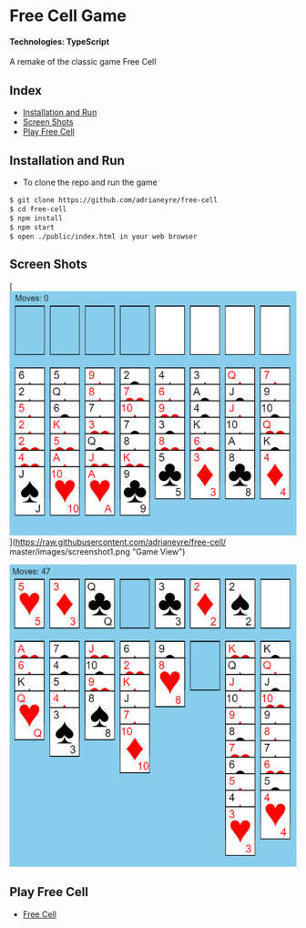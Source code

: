 # Free Cell Game

#### Technologies: TypeScript

A remake of the classic game Free Cell

## Index
* [Installation and Run](#Install)
* [Screen Shots](#Shots)
* [Play Free Cell](#Play)

## <a name="Install">Installation and Run</a>
* To clone the repo and run the game
```shell
$ git clone https://github.com/adrianeyre/free-cell
$ cd free-cell
$ npm install
$ npm start
$ open ./public/index.html in your web browser
```

## <a name="Shots">Screen Shots</a>
[![Screenshot](https://raw.githubusercontent.com/adrianeyre/free-cell/master/images/screenshot1.png)](https://raw.githubusercontent.com/adrianeyre/free-cell/
master/images/screenshot1.png "Game View")

[![Screenshot](https://raw.githubusercontent.com/adrianeyre/free-cell/master/images/screenshot2.png)](https://raw.githubusercontent.com/adrianeyre/free-cell/master/images/screenshot2.png "Game View")


## <a name="Play">Play Free Cell</a>
* [Free Cell](http://adrianeyre.co.uk/free-cell)
